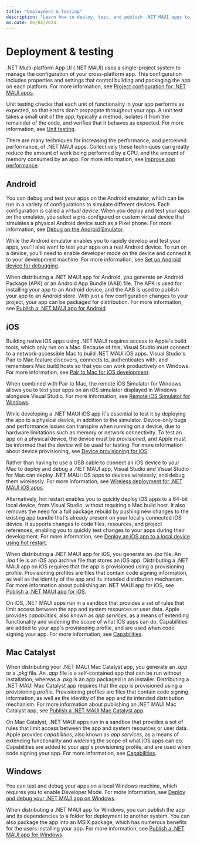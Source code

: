 ```yaml
---
title: "Deployment & testing"
description: "Learn how to deploy, test, and publish .NET MAUI apps to Android, iOS, macOS, and Windows."
ms.date: 06/04/2024
---
```


# Deployment & testing

.NET Multi-platform App UI (.NET MAUI) uses a single-project system to manage the configuration of your cross-platform app. This configuration includes properties and settings that control building and packaging the app on each platform. For more information, see [Project configuration for .NET MAUI apps](visual-studio-properties.md).

Unit testing checks that each unit of functionality in your app performs as expected, so that errors don't propagate throughout your app. A unit test takes a small unit of the app, typically a method, isolates it from the remainder of the code, and verifies that it behaves as expected. For more information, see [Unit testing](unit-testing.md).

There are many techniques for increasing the performance, and perceived performance, of .NET MAUI apps. Collectively these techniques can greatly reduce the amount of work being performed by a CPU, and the amount of memory consumed by an app. For more information, see [Improve app performance](performance.md).

## Android

You can debug and test your apps on the Android emulator, which can be run in a variety of configurations to simulate different devices. Each configuration is called a *virtual device*. When you deploy and test your apps on the emulator, you select a pre-configured or custom virtual device that simulates a physical Android device such as a Pixel phone. For more information, see [Debug on the Android Emulator](~/android/emulator/debug-on-emulator.md).

While the Android emulator enables you to rapidly develop and test your apps, you'll also want to test your apps on a real Android device. To run on a device, you'll need to enable developer mode on the device and connect it to your development machine. For more information, see [Set up Android device for debugging](~/android/device/setup.md).

When distributing a .NET MAUI app for Android, you generate an Android Package (APK) or an Android App Bundle (AAB) file. The APK is used for installing your app to an Android device, and the AAB is used to publish your app to an Android store. With just a few configuration changes to your project, your app can be packaged for distribution. For more information, see [Publish a .NET MAUI app for Android](~/android/deployment/index.md).

## iOS

Building native iOS apps using .NET MAUI requires access to Apple's build tools, which only run on a Mac. Because of this, Visual Studio must connect to a network-accessible Mac to build .NET MAUI iOS apps. Visual Studio's Pair to Mac feature discovers, connects to, authenticates with, and remembers Mac build hosts so that you can work productively on Windows. For more information, see [Pair to Mac for iOS development](~/ios/pair-to-mac.md).

When combined with Pair to Mac, the remote iOS Simulator for Windows allows you to test your apps on an iOS simulator displayed in Windows alongside Visual Studio. For more information, see [Remote iOS Simulator for Windows](~/ios/remote-simulator.md).

While developing a .NET MAUI iOS app it's essential to test it by deploying the app to a physical device, in addition to the simulator. Device-only bugs and performance issues can transpire when running on a device, due to hardware limitations such as memory or network connectivity. To test an app on a physical device, the device must be *provisioned*, and Apple must be informed that the device will be used for testing. For more information about device provisioning, see [Device provisioning for iOS](~/ios/device-provisioning/index.md).

Rather than having to use a USB cable to connect an iOS device to your Mac to deploy and debug a .NET MAUI app, Visual Studio and Visual Studio for Mac can deploy .NET MAUI iOS apps to devices wirelessly, and debug them wirelessly. For more information, see [Wireless deployment for .NET MAUI iOS apps](~/ios/wireless-deployment.md).

Alternatively, hot restart enables you to quickly deploy iOS apps to a 64-bit local device, from Visual Studio, without requiring a Mac build host. It also removes the need for a full package rebuild by pushing new changes to the existing app bundle that's already present on your locally connected iOS device. It supports changes to code files, resources, and project references, enabling you to quickly test changes to your apps during their development. For more information, see [Deploy an iOS app to a local device using hot restart](~/ios/hot-restart.md).

When distributing a .NET MAUI app for iOS, you generate an *.ipa* file. An *.ipa* file is an iOS app archive file that stores an iOS app. Distributing a .NET MAUI app on iOS requires that the app is provisioned using a provisioning profile. Provisioning profiles are files that contain code signing information, as well as the identity of the app and its intended distribution mechanism. For more information about publishing an .NET MAUI app for iOS, see [Publish a .NET MAUI app for iOS](~/ios/deployment/index.md).

On iOS, .NET MAUI apps run in a sandbox that provides a set of rules that limit access between the app and system resources or user data. Apple provides *capabilities*, also known as *app services*, as a means of extending functionality and widening the scope of what iOS apps can do. Capabilities are added to your app's provisioning profile, and are used when code signing your app. For more information, see [Capabilities](~/ios/capabilities.md).

## Mac Catalyst

When distributing your .NET MAUI Mac Catalyst app, you generate an *.app* or a *.pkg* file. An *.app* file is a self-contained app that can be run without installation, whereas a *.pkg* is an app packaged in an installer. Distributing a .NET MAUI Mac Catalyst app requires that the app is provisioned using a provisioning profile. Provisioning profiles are files that contain code signing information, as well as the identity of the app and its intended distribution mechanism. For more information about publishing an .NET MAUI Mac Catalyst app, see [Publish a .NET MAUI Mac Catalyst app](~/mac-catalyst/deployment/index.md).

On Mac Catalyst, .NET MAUI apps run in a sandbox that provides a set of rules that limit access between the app and system resources or user data. Apple provides *capabilities*, also known as *app services*, as a means of extending functionality and widening the scope of what iOS apps can do. Capabilities are added to your app's provisioning profile, and are used when code signing your app. For more information, see [Capabilities](~/mac-catalyst/capabilities.md).

## Windows

You can test and debug your apps on a local Windows machine, which requires you to enable Developer Mode. For more information, see [Deploy and debug your .NET MAUI app on Windows](~/windows/setup.md).

When distributing a .NET MAUI app for Windows, you can publish the app and its dependencies to a folder for deployment to another system. You can also package the app into an MSIX package, which has numerous benefits for the users installing your app. For more information, see [Publish a .NET MAUI app for Windows](~/windows/deployment/overview.md).
